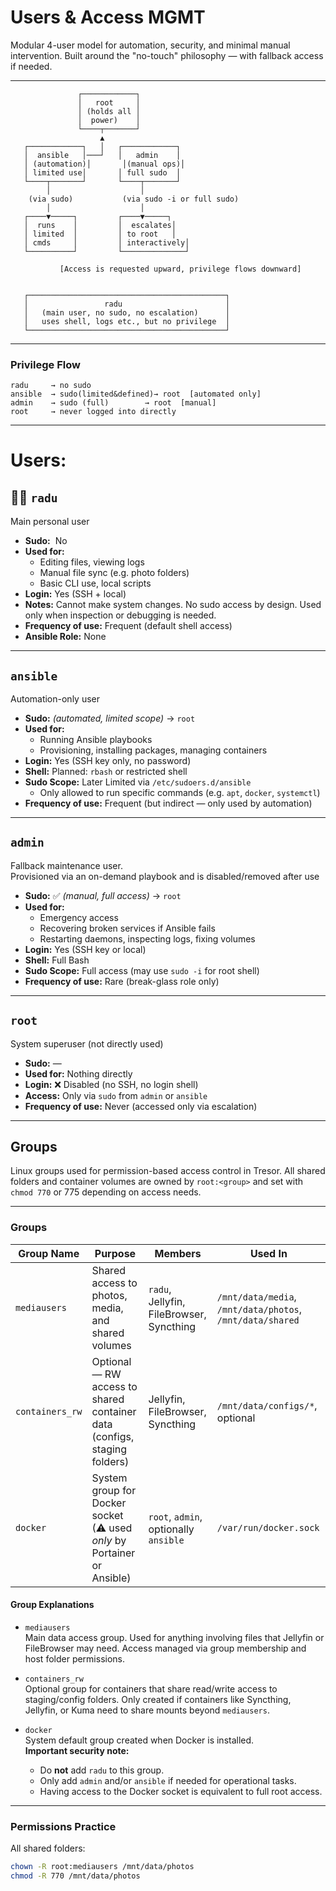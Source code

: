 # Users & Access MGMT

Modular 4-user model for automation, security, and minimal manual intervention. Built around the "no-touch" philosophy — with fallback access if needed.

* * *

```
               ┌────────────┐
               │   root     │
               │ (holds all │
               │  power)    │
               └────┬───────┘
                    ▲
   ┌────────────┐   │   ┌────────────┐
   │  ansible   │───┘   │   admin    │
   │ (automation)│       │(manual ops)│
   │ limited use│       │ full sudo  │
   └────┬───────┘       └────┬───────┘
        │                    │
    (via sudo)           (via sudo -i or full sudo)
        │                    │
   ┌────▼─────┐         ┌────▼─────┐
   │  runs    │         │  escalates│
   │ limited  │         │ to root   │
   │ cmds     │         │ interactively│
   └──────────┘         └──────────────┘

           [Access is requested upward, privilege flows downward]


   ┌────────────────────────────────────────────┐
   │                 radu                       │
   │   (main user, no sudo, no escalation)      │
   │   uses shell, logs etc., but no privilege  │
   └────────────────────────────────────────────┘
```

* * *

### Privilege Flow

```text
radu     → no sudo
ansible  → sudo(limited&defined)→ root  [automated only]
admin    → sudo (full)        → root  [manual]
root     → never logged into directly
```

* * *

# Users:

## 🧑‍💻 `radu`

Main personal user

- **Sudo:**  No
- **Used for:**
    - Editing files, viewing logs
    - Manual file sync (e.g. photo folders)
    - Basic CLI use, local scripts
- **Login:** Yes (SSH + local)
- **Notes:** Cannot make system changes. No sudo access by design. Used only when inspection or debugging is needed.
- **Frequency of use:** Frequent (default shell access)
- **Ansible Role:** None

* * *

## `ansible`

Automation-only user

- **Sudo:** *(automated, limited scope)* → `root`
- **Used for:**
    - Running Ansible playbooks
    - Provisioning, installing packages, managing containers
- **Login:** Yes (SSH key only, no password)
- **Shell:** Planned: `rbash` or restricted shell
- **Sudo Scope:** Later Limited via `/etc/sudoers.d/ansible`
    - Only allowed to run specific commands (e.g. `apt`, `docker`, `systemctl`)
- **Frequency of use:** Frequent (but indirect — only used by automation)

* * *

## `admin`

Fallback maintenance user.   
Provisioned via an on-demand playbook and is disabled/removed after use

- **Sudo:** ✅ *(manual, full access)* → `root`
- **Used for:**
    - Emergency access
    - Recovering broken services if Ansible fails
    - Restarting daemons, inspecting logs, fixing volumes
- **Login:** Yes (SSH key or local)
- **Shell:** Full Bash
- **Sudo Scope:** Full access (may use `sudo -i` for root shell)
- **Frequency of use:** Rare (break-glass role only)

* * *

## `root`

System superuser (not directly used)

- **Sudo:** —
- **Used for:** Nothing directly
- **Login:** ❌ Disabled (no SSH, no login shell)
- **Access:** Only via `sudo` from `admin` or `ansible`
- **Frequency of use:** Never (accessed only via escalation)

* * *

## Groups

Linux groups used for permission-based access control in Tresor. All shared folders and container volumes are owned by `root:<group>` and set with `chmod 770` or 775 depending on access needs.

* * *

### Groups

| Group Name | Purpose | Members | Used In |
| --- | --- | --- | --- |
| `mediausers` | Shared access to photos, media, and shared volumes | `radu`, Jellyfin, FileBrowser, Syncthing | `/mnt/data/media`, `/mnt/data/photos`, `/mnt/data/shared` |
| `containers_rw` | Optional — RW access to shared container data (configs, staging folders) | Jellyfin, FileBrowser, Syncthing | `/mnt/data/configs/*`, optional |
| `docker` | System group for Docker socket (⚠ used *only* by Portainer or Ansible) | `root`, `admin`, optionally `ansible` | `/var/run/docker.sock` |

#### Group Explanations

- `mediausers`  
    Main data access group. Used for anything involving files that Jellyfin or FileBrowser may need. Access managed via group membership and host folder permissions.
    
- `containers_rw`  
    Optional group for containers that share read/write access to staging/config folders. Only created if containers like Syncthing, Jellyfin, or Kuma need to share mounts beyond `mediausers`.
    
- `docker`  
    System default group created when Docker is installed.  
    **Important security note:**
    
    - Do **not** add `radu` to this group.
    - Only add `admin` and/or `ansible` if needed for operational tasks.
    - Having access to the Docker socket is equivalent to full root access.

* * *

### Permissions Practice

All shared folders:

```bash
chown -R root:mediausers /mnt/data/photos
chmod -R 770 /mnt/data/photos
```